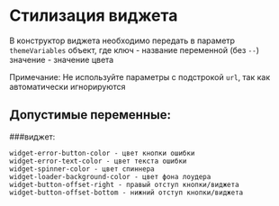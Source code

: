 Стилизация виджета
===============================================================

В конструктор виджета необходимо передать в параметр `themeVariables` объект, где
ключ - название переменной (без `--`)
значение - значение цвета  

Примечание: Не используйте параметры с подстрокой `url`, так как автоматически игнорируются

## Допустимые переменные:

###виджет:

```
widget-error-button-color - цвет кнопки ошибки
widget-error-text-color - цвет текста ошибки
widget-spinner-color - цвет спиннера
widget-loader-background-color - цвет фона лоудера
widget-button-offset-right - правый отступ кнопки/виджета
widget-button-offset-bottom - нижний отступ кнопки/виджета
```
